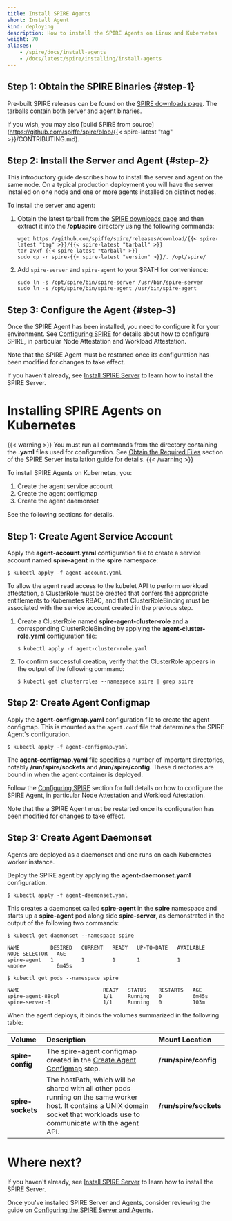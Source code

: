 ```yaml
---
title: Install SPIRE Agents
short: Install Agent
kind: deploying
description: How to install the SPIRE Agents on Linux and Kubernetes
weight: 70
aliases:
    - /spire/docs/install-agents
    - /docs/latest/spire/installing/install-agents
---
```


## Step 1: Obtain the SPIRE Binaries {#step-1}

Pre-built SPIRE releases can be found on the [SPIRE downloads page](/downloads/#spire-releases). The tarballs contain both server and agent binaries.

If you wish, you may also [build SPIRE from source](https://github.com/spiffe/spire/blob/{{< spire-latest "tag" >}}/CONTRIBUTING.md).

## Step 2: Install the Server and Agent {#step-2}

This introductory guide describes how to install the server and agent on the same node. On a typical production deployment you will have the server installed on one node and one or more agents installed on distinct nodes. 

To install the server and agent:

1. Obtain the latest tarball from the [SPIRE downloads page](/downloads/#spire-releases) and then extract it into the **/opt/spire** directory using the following commands:

    ```console
    wget https://github.com/spiffe/spire/releases/download/{{< spire-latest "tag" >}}/{{< spire-latest "tarball" >}}
    tar zvxf {{< spire-latest "tarball" >}}
    sudo cp -r spire-{{< spire-latest "version" >}}/. /opt/spire/
    ```

2. Add `spire-server` and `spire-agent` to your $PATH for convenience:

    ```console
    sudo ln -s /opt/spire/bin/spire-server /usr/bin/spire-server
    sudo ln -s /opt/spire/bin/spire-agent /usr/bin/spire-agent
    ```

## Step 3: Configure the Agent {#step-3}

Once the SPIRE Agent has been installed, you need to configure it for your environment. See [Configuring SPIRE](/docs/latest/spire/using/configuring/) for details about how to configure SPIRE, in particular Node Attestation and Workload Attestation.

Note that the SPIRE Agent must be restarted once its configuration has been modified for changes to take effect.

If you haven't already, see [Install SPIRE Server](/docs/latest/spire/installing/install-server/) to learn how to install the SPIRE Server.

# Installing SPIRE Agents on Kubernetes

{{< warning >}}
You must run all commands from the directory containing the **.yaml** files used for configuration. See [Obtain the Required Files](/docs/latest/spire/installing/install-server/#section-1) section of the SPIRE Server installation guide for details.
{{< /warning >}}

To install SPIRE Agents on Kubernetes, you:

1. Create the agent service account
2. Create the agent configmap
3. Create the agent daemonset

See the following sections for details.

## Step 1: Create Agent Service Account

Apply the **agent-account.yaml** configuration file to create a service account named **spire-agent** in the **spire** namespace:

```console
$ kubectl apply -f agent-account.yaml
```

To allow the agent read access to the kubelet API to perform workload attestation, a ClusterRole must be created that confers the appropriate entitlements to Kubernetes RBAC, and that ClusterRoleBinding must be associated with the service account created in the previous step.

1. Create a ClusterRole named **spire-agent-cluster-role** and a corresponding ClusterRoleBinding by applying the **agent-cluster-role.yaml** configuration file:

    ```console
    $ kubectl apply -f agent-cluster-role.yaml
    ```

2. To confirm successful creation, verify that the ClusterRole appears in the output of the following command:

    ```console
    $ kubectl get clusterroles --namespace spire | grep spire
    ```

## Step 2: Create Agent Configmap

Apply the **agent-configmap.yaml** configuration file to create the agent configmap. This is mounted as the `agent.conf` file that determines the SPIRE Agent's configuration. 

```console
$ kubectl apply -f agent-configmap.yaml
```

The **agent-configmap.yaml** file specifies a number of important directories, notably **/run/spire/sockets** and **/run/spire/config**. These directories are bound in when the agent container is deployed.

Follow the [Configuring SPIRE](/docs/latest/spire/using/configuring/) section for full details on how to configure the SPIRE Agent, in particular Node Attestation and Workload Attestation.

Note that the a SPIRE Agent must be restarted once its configuration has been modified for changes to take effect.

## Step 3: Create Agent Daemonset

Agents are deployed as a daemonset and one runs on each Kubernetes worker instance.

Deploy the SPIRE agent by applying the **agent-daemonset.yaml** configuration.

```console
$ kubectl apply -f agent-daemonset.yaml
```

This creates a daemonset called **spire-agent** in the **spire** namespace and starts up a **spire-agent** pod along side **spire-server**, as demonstrated in the output of the following two commands:

```console
$ kubectl get daemonset --namespace spire

NAME          DESIRED   CURRENT   READY   UP-TO-DATE   AVAILABLE   NODE SELECTOR   AGE
spire-agent   1         1         1       1            1           <none>          6m45s

$ kubectl get pods --namespace spire

NAME                           READY   STATUS    RESTARTS   AGE
spire-agent-88cpl              1/1     Running   0          6m45s
spire-server-0                 1/1     Running   0          103m
```

When the agent deploys, it binds the volumes summarized in the following table:

| Volume | Description | Mount Location |
| :------ |:---------- | :------------- |
| **spire-config** | The spire-agent configmap created in the  [Create Agent Configmap](#step-2-create-agent-configmap) step. | **/run/spire/config** |
| **spire-sockets** | The hostPath, which will be shared with all other pods running on the same worker host. It contains a UNIX domain socket that workloads use to communicate with the agent API. | **/run/spire/sockets** |

# Where next?

If you haven't already, see [Install SPIRE Server](/docs/latest/spire/installing/install-server/) to learn how to install the SPIRE Server.

Once you've installed SPIRE Server and Agents, consider reviewing the guide on [Configuring the SPIRE Server and Agents](/docs/latest/spire/using/configuring/).
